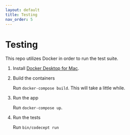 ```yaml
---
layout: default
title: Testing
nav_order: 5
---
```


# Testing

This repo utilizes Docker in order to run the test suite.

1. Install [Docker Desktop for Mac](https://docs.docker.com/docker-for-mac/install/).

2. Build the containers

    Run `docker-compose build`. This will take a little while.

3. Run the app

    Run `docker-compose up`.

4. Run the tests

    Run `bin/codecept run`
